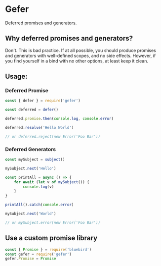 # Gefer

Deferred promises and generators.

## Why deferred promises and generators?

Don't. This is bad practice. If at all possible, you should produce promises and generators with well-defined scopes, and no side effects.
However, if you find yourself in a bind with no other options, at least keep it clean.

## Usage:

### Deferred Promise

```javascript
const { defer } = require('gefer')

const deferred = defer()

deferred.promise.then(console.log, console.error)

deferred.resolve('Hello World')

// or deferred.reject(new Error('Foo Bar'))
```

### Deferred Generators

```javascript
const mySubject = subject()

mySubject.next('Hello')

const printAll = async () => {
    for await (let v of mySubject()) {
        console.log(v)
    }
}

printAll().catch(console.error)

mySubject.next('World')

// or mySubject.error(new Error('Foo Bar'))
```

## Use a custom promise library

```javascript
const { Promise } = require('bluebird')
const gefer = require('gefer')
gefer.Promise = Promise
```